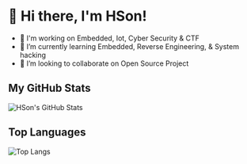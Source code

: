 # 👋 Hi there, I'm HSon! 

- 🔭 I'm working on Embedded, Iot, Cyber Security & CTF
- 🌱 I’m currently learning Embedded, Reverse Engineering, & System hacking
- 👯 I’m looking to collaborate on Open Source Project

## My GitHub Stats

![HSon's GitHub Stats](https://github-readme-stats.vercel.app/api?username=HSon-2004&show_icons=true&theme=tokyonight)

## Top Languages

![Top Langs](https://github-readme-stats.vercel.app/api/top-langs/?username=HSon-2004&layout=compact&theme=tokyonight)


